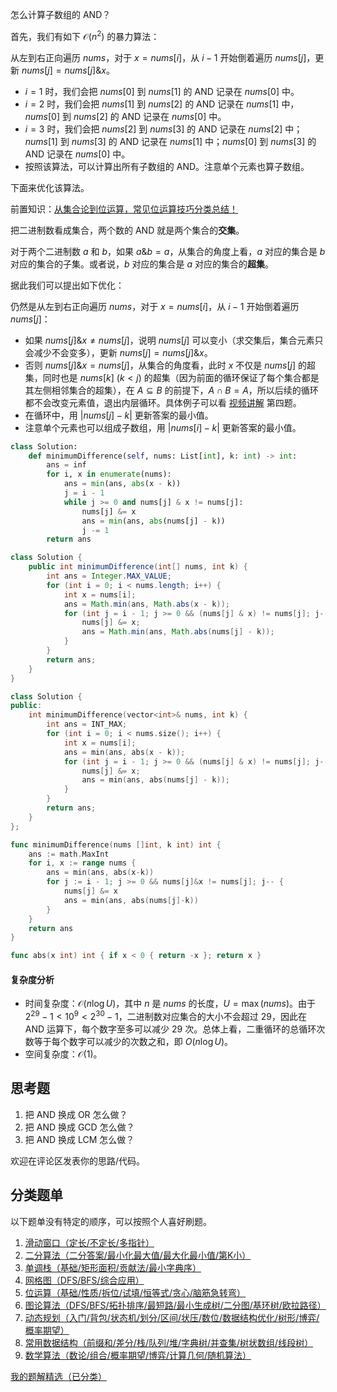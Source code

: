 怎么计算子数组的 AND？

首先，我们有如下 $\mathcal{O}(n^2)$ 的暴力算法：

从左到右正向遍历 $\textit{nums}$，对于 $x=\textit{nums}[i]$，从 $i-1$ 开始倒着遍历 $\textit{nums}[j]$，更新 $\textit{nums}[j]=\textit{nums}[j]\&x$。

- $i=1$ 时，我们会把 $\textit{nums}[0]$ 到 $\textit{nums}[1]$ 的 AND 记录在 $\textit{nums}[0]$ 中。 
- $i=2$ 时，我们会把 $\textit{nums}[1]$ 到 $\textit{nums}[2]$ 的 AND 记录在 $\textit{nums}[1]$ 中，$\textit{nums}[0]$ 到 $\textit{nums}[2]$ 的 AND 记录在 $\textit{nums}[0]$ 中。
- $i=3$ 时，我们会把 $\textit{nums}[2]$ 到 $\textit{nums}[3]$ 的 AND 记录在 $\textit{nums}[2]$ 中；$\textit{nums}[1]$ 到 $\textit{nums}[3]$ 的 AND 记录在 $\textit{nums}[1]$ 中；$\textit{nums}[0]$ 到 $\textit{nums}[3]$ 的 AND 记录在 $\textit{nums}[0]$ 中。
- 按照该算法，可以计算出所有子数组的 AND。注意单个元素也算子数组。

下面来优化该算法。

前置知识：[从集合论到位运算，常见位运算技巧分类总结！](https://leetcode.cn/circle/discuss/CaOJ45/)

把二进制数看成集合，两个数的 AND 就是两个集合的**交集**。

对于两个二进制数 $a$ 和 $b$，如果 $a\&b = a$，从集合的角度上看，$a$ 对应的集合是 $b$ 对应的集合的子集。或者说，$b$ 对应的集合是 $a$ 对应的集合的**超集**。

据此我们可以提出如下优化：

仍然是从左到右正向遍历 $\textit{nums}$，对于 $x=\textit{nums}[i]$，从 $i-1$ 开始倒着遍历 $\textit{nums}[j]$：
- 如果 $\textit{nums}[j]\&x\ne\textit{nums}[j]$，说明 $\textit{nums}[j]$ 可以变小（求交集后，集合元素只会减少不会变多），更新 $\textit{nums}[j]=\textit{nums}[j]\&x$。
- 否则 $\textit{nums}[j]\&x=\textit{nums}[j]$，从集合的角度看，此时 $x$ 不仅是 $\textit{nums}[j]$ 的超集，同时也是 $\textit{nums}[k]\ (k<j)$ 的超集（因为前面的循环保证了每个集合都是其左侧相邻集合的超集），在 $A\subseteq B$ 的前提下，$A\cap B=A$，所以后续的循环都不会改变元素值，退出内层循环。具体例子可以看 [视频讲解](https://www.bilibili.com/video/BV1Qx4y1E7zj/) 第四题。
- 在循环中，用 $|\textit{nums}[j]-k|$ 更新答案的最小值。
- 注意单个元素也可以组成子数组，用 $|\textit{nums}[i]-k|$ 更新答案的最小值。

```py [sol-Python3]
class Solution:
    def minimumDifference(self, nums: List[int], k: int) -> int:
        ans = inf
        for i, x in enumerate(nums):
            ans = min(ans, abs(x - k))
            j = i - 1
            while j >= 0 and nums[j] & x != nums[j]:
                nums[j] &= x
                ans = min(ans, abs(nums[j] - k))
                j -= 1
        return ans
```

```java [sol-Java]
class Solution {
    public int minimumDifference(int[] nums, int k) {
        int ans = Integer.MAX_VALUE;
        for (int i = 0; i < nums.length; i++) {
            int x = nums[i];
            ans = Math.min(ans, Math.abs(x - k));
            for (int j = i - 1; j >= 0 && (nums[j] & x) != nums[j]; j--) {
                nums[j] &= x;
                ans = Math.min(ans, Math.abs(nums[j] - k));
            }
        }
        return ans;
    }
}
```

```cpp [sol-C++]
class Solution {
public:
    int minimumDifference(vector<int>& nums, int k) {
        int ans = INT_MAX;
        for (int i = 0; i < nums.size(); i++) {
            int x = nums[i];
            ans = min(ans, abs(x - k));
            for (int j = i - 1; j >= 0 && (nums[j] & x) != nums[j]; j--) {
                nums[j] &= x;
                ans = min(ans, abs(nums[j] - k));
            }
        }
        return ans;
    }
};
```

```go [sol-Go]
func minimumDifference(nums []int, k int) int {
	ans := math.MaxInt
	for i, x := range nums {
		ans = min(ans, abs(x-k))
		for j := i - 1; j >= 0 && nums[j]&x != nums[j]; j-- {
			nums[j] &= x
			ans = min(ans, abs(nums[j]-k))
		}
	}
	return ans
}

func abs(x int) int { if x < 0 { return -x }; return x }
```

#### 复杂度分析

- 时间复杂度：$\mathcal{O}(n\log U)$，其中 $n$ 是 $\textit{nums}$ 的长度，$U=\max(\textit{nums})$。由于 $2^{29}-1<10^9<2^{30}-1$，二进制数对应集合的大小不会超过 $29$，因此在 AND 运算下，每个数字至多可以减少 $29$ 次。总体上看，二重循环的总循环次数等于每个数字可以减少的次数之和，即 $O(n\log U)$。
- 空间复杂度：$\mathcal{O}(1)$。

## 思考题

1. 把 AND 换成 OR 怎么做？
2. 把 AND 换成 GCD 怎么做？
3. 把 AND 换成 LCM 怎么做？

欢迎在评论区发表你的思路/代码。

## 分类题单

以下题单没有特定的顺序，可以按照个人喜好刷题。

1. [滑动窗口（定长/不定长/多指针）](https://leetcode.cn/circle/discuss/0viNMK/)
2. [二分算法（二分答案/最小化最大值/最大化最小值/第K小）](https://leetcode.cn/circle/discuss/SqopEo/)
3. [单调栈（基础/矩形面积/贡献法/最小字典序）](https://leetcode.cn/circle/discuss/9oZFK9/)
4. [网格图（DFS/BFS/综合应用）](https://leetcode.cn/circle/discuss/YiXPXW/)
5. [位运算（基础/性质/拆位/试填/恒等式/贪心/脑筋急转弯）](https://leetcode.cn/circle/discuss/dHn9Vk/)
6. [图论算法（DFS/BFS/拓扑排序/最短路/最小生成树/二分图/基环树/欧拉路径）](https://leetcode.cn/circle/discuss/01LUak/)
7. [动态规划（入门/背包/状态机/划分/区间/状压/数位/数据结构优化/树形/博弈/概率期望）](https://leetcode.cn/circle/discuss/tXLS3i/)
8. [常用数据结构（前缀和/差分/栈/队列/堆/字典树/并查集/树状数组/线段树）](https://leetcode.cn/circle/discuss/mOr1u6/)
9. [数学算法（数论/组合/概率期望/博弈/计算几何/随机算法）](https://leetcode.cn/circle/discuss/IYT3ss/)

[我的题解精选（已分类）](https://github.com/EndlessCheng/codeforces-go/blob/master/leetcode/SOLUTIONS.md)
